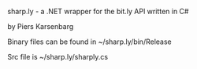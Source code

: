sharp.ly - a .NET wrapper for the bit.ly API written in C#

by Piers Karsenbarg

Binary files can be found in ~/sharp.ly/bin/Release

Src file is ~/sharp.ly/sharply.cs


